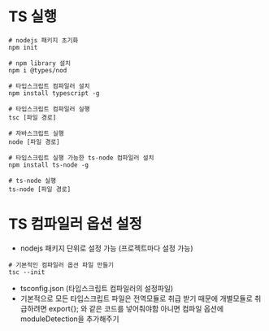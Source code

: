 # TS 실행

```
# nodejs 패키지 초기화
npm init

# npm library 설치
npm i @types/nod

# 타입스크립트 컴파일러 설치
npm install typescript -g

# 타입스크립트 컴파일러 실행
tsc [파일 경로]

# 자바스크립트 실행
node [파일 경로]

# 타입스크립트 실행 가능한 ts-node 컴파일러 설치
npm install ts-node -g

# ts-node 실행
ts-node [파일 경로]
```

# TS 컴파일러 옵션 설정

- nodejs 패키지 단위로 설정 가능 (프로젝트마다 설정 가능)

```
# 기본적인 컴파일러 옵션 파일 만들기
tsc --init
```

- tsconfig.json (타입스크립트 컴파일러의 설정파일)
- 기본적으로 모든 타입스크립트 파일은 전역모듈로 취급 받기 때문에 개별모듈로 취급하려면 export{}; 와 같은 코드를 넣어줘야함 아니면 컴파일 옵션에 moduleDetection을 추가해주기
